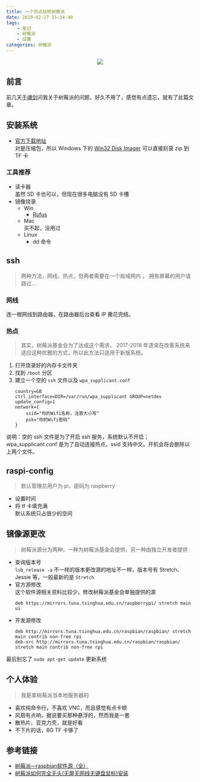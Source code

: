 ```yaml
---
title: 一个热点玩转树莓派
date: 2019-02-27 15:34:40
tags:
    - 笔记
    - 树莓派
    - 设置
categories: 树莓派
---
```

<p align="center">
    <img  src='https://yiyun-1253940215.cos.ap-shanghai.myqcloud.com/20190227154346.png' class="full-class">
</p>
<!--[TOC]-->

## 前言
前几天[千魂剑](https://blog.asucreyau.xyz)问我关于树莓派的问题，好久不用了，感觉有点遗忘，就有了此篇文章。

<!--more-->
## 安装系统
- [官方下载地址](https://www.raspberrypi.org/downloads/raspbian/)  
对是压缩包，所以 Windows 下的 [Win32 Disk Imager](https://sourceforge.net/projects/win32diskimager/files/latest/download) 可以直接刻录 zip 到 TF 卡

### 工具推荐
- 读卡器  
虽然 SD 卡也可以，但现在很多电脑没有 SD 卡槽
- 镜像烧录
    - Win
        - [Rufus](http://rufus.ie/)
    - Mac  
    买不起，没用过
    - Linux
        - dd 命令


## ssh

> 两种方法，网线，热点，但两者需要在一个局域网内  。
> 拥有屏幕的用户请路过...


### 网线
连一根网线到路由器，在路由器后台查看 IP 撒花完结。

### 热点
> 其实，树莓派基金会为了达成这个需求， 2017-2018 年逐渐在改善系统来适应这种优雅的方式，所以此方法只适用于新版系统。

1. 打开烧录好的内存卡文件夹
1. 找到 `/boot` 分区
1. 建立一个空的 `ssh` 文件以及 `wpa_supplicant.conf`
    ```properties
    country=GB
    ctrl_interface=DIR=/var/run/wpa_supplicant GROUP=netdev
    update_config=1
    network={
        ssid="你的Wifi名称，注意大小写"
        psk="你的Wifi密码"
    }
    ```
说明：空的 ssh 文件是为了开启 ssh 服务，系统默认不开启；wpa_supplicant.conf 是为了自动连接热点，ssid 支持中文。开机会将会删除以上两个文件。

## raspi-config
> 默认管理员用户为 pi，密码为 raspberry

- 设置时间
- 将 tf 卡填充满  
默认系统只占很少的空间


## 镜像源更改
> 树莓派源分为两种，一种为树莓派基金会提供，另一种由独立开发者提供

- 查询版本号  
`lsb_release -a` 不一样的版本更改源的地址不一样，版本号有 Stretch、Jessie 等，一般最新的是 `Stretch`
- 官方源修改  
这个软件源相关资料比较少，修改树莓派基金会单独提供的源
    ```properties /etc/apt/sources.list.d/raspi.list
    deb https://mirrors.tuna.tsinghua.edu.cn/raspberrypi/ stretch main ui
    ```
- 开发源修改
    ```properties /etc/apt/sources.list
    deb http://mirrors.tuna.tsinghua.edu.cn/raspbian/raspbian/ stretch main contrib non-free rpi
    deb-src http://mirrors.tuna.tsinghua.edu.cn/raspbian/raspbian/ stretch main contrib non-free rpi
    ```

最后别忘了 `sudo apt-get update` 更新系统

## 个人体验
> 我是拿树莓派当本地服务器的

- 喜欢纯命令行，不喜欢 VNC，而且感觉有点卡顿
- 风扇有点响，据说要买那种悬浮的，然而我是一套
- 散热片、亚克力壳，就是好看
- 不下片的话，8G TF 卡够了

## 参考链接
- [树莓派—raspbian软件源（全）](https://www.jianshu.com/p/67b9e6ebf8a0)
- [树莓派如何完全无头(无屏无网线无键盘鼠标)安装](https://www.jianshu.com/p/f260967aefb1)